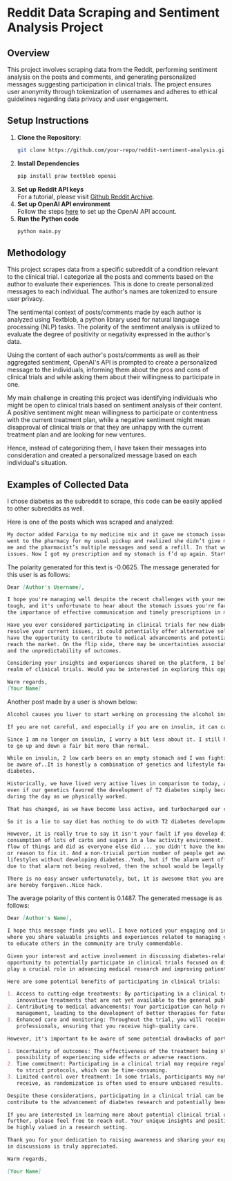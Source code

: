 # Reddit Data Scraping and Sentiment Analysis Project

## Overview

This project involves scraping data from the Reddit, performing sentiment analysis on the posts and
comments, and generating personalized messages suggesting participation in clinical trials. The project ensures user
anonymity through tokenization of usernames and adheres to ethical guidelines regarding data privacy and user
engagement.

## Setup Instructions

1. **Clone the Repository**:
   ```bash
   git clone https://github.com/your-repo/reddit-sentiment-analysis.git

2. **Install Dependencies**
   ```bash
   pip install praw textblob openai

3. **Set up Reddit API keys**  
   For a tutorial, please
   visit [Github Reddit Archive](https://github.com/reddit-archive/reddit/wiki/OAuth2-Quick-Start-Example#first-steps).
4. **Set up OpenAI API environment**  
   Follow the steps [here](https://platform.openai.com/docs/quickstart?context=python) to set up the OpenAI API account.
5. **Run the Python code**
   ```bash
   python main.py

## Methodology

This project scrapes data from a specific subreddit of a condition relevant to the clinical trial. I categorize all the
posts and comments based on the author to evaluate their experiences. This is done to create personalized messages to
each individual. The author's names are tokenized to ensure user privacy.

The sentimental context of posts/comments made by each author is analyzed using Textblob, a python library used for
natural language processing (NLP) tasks. The polarity of the sentiment analysis is utilized to evaluate the degree of
positivity or negativity expressed in the author's data.

Using the content of each author's posts/comments as well as their aggregated sentiment, OpenAI's API is prompted to
create a personalized message to the individuals, informing them about the pros and cons of clinical trials and while
asking them about their willingness to participate in one.

My main challenge in creating this project was identifying individuals who might be open to clinical trials based on
sentiment analysis of their content. A positive sentiment might mean willingness to participate or contentness with the
current treatment plan, while a negative sentiment might mean disapproval of clinical trials or that they are unhappy
with the current treatment plan and are looking for new ventures.

Hence, instead of categorizing them, I have taken their messages into consideration and created a personalized message
based on each individual's situation.

## Examples of Collected Data

I chose diabetes as the subreddit to scrape, this code can be easily applied to other subreddits as well.

Here is one of the posts which was scraped and analyzed:

```markdown
My doctor added Farxiga to my medicine mix and it gave me stomach issues which took weeks to adapt to. The next month I
went to the pharmacy for my usual pickup and realized she didn’t give me any refills. It took her a week to respond to
me and the pharmacist’s multiple messages and send a refill. In that week my stomach got used to not dealing with the
issues. Now I got my prescription and my stomach is f’d up again. Starting the acclimation all over again.
```

The polarity generated for this text is -0.0625. The message generated for this user is as follows:

```markdown
Dear [Author's Username],

I hope you're managing well despite the recent challenges with your medication. Your experience with Farxiga sounds
tough, and it's unfortunate to hear about the stomach issues you're facing because of it. Your feedback sheds light on
the importance of effective communication and timely prescriptions in managing health conditions like diabetes.

Have you ever considered participating in clinical trials for new diabetes treatments? While it may not immediately
resolve your current issues, it could potentially offer alternative solutions in the long run. By participating, you
have the opportunity to contribute to medical advancements and potentially access cutting-edge treatments before they
reach the market. On the flip side, there may be uncertainties associated with new medications, potential side effects,
and the unpredictability of outcomes.

Considering your insights and experiences shared on the platform, I believe your perspective could be valuable in the
realm of clinical trials. Would you be interested in exploring this opportunity further?

Warm regards,
[Your Name]
```

Another post made by a user is shown below:

```markdown
Alcohol causes you liver to start working on processing the alcohol instead of releasing glucose.

If you are not careful, and especially if you are on insulin, it can cause you to go hypo.

Since I am no longer on insulin, I worry a bit less about it. I still have the odd beer or two, and it causes my levels
to go up and down a fair bit more than normal.

While on insulin, 2 low carb beers on an empty stomach and I was fighting a hypo an hour or so later. Just something to
be aware of..It is honestly a combination of genetics and lifestyle factors that seem to lead to most cases of T2
diabetes.

Historically, we have lived very active lives in comparison to today, and could handle eating a decent amount of carbs
even if our genetics favored the development of T2 diabetes simply because we were so active that we burnt it all off
during the day as we physically worked.

That has changed, as we have become less active, and turbocharged our consumption of sugars and carbs.

So it is a lie to say diet has nothing to do with T2 diabetes development.

However, it is really true to say it isn't your fault if you develop diabetes. Our society is built around the
consumption of lots of carbs and sugars in a low activity environment. It really isn't your fault that you went with the
flow of things and did as everyone else did ... you didn't have the knowledge of the harm it was doing nor the knowledge
or reason to fix it. And a non-trivial portion number of people get away with their horrible diets and inactive
lifestyles without developing diabetes..Yeah, but if the alarm went off and wasn't noticed, and your child got injured
due to that alarm not being resolved, then the school would be legally liable for damages.

There is no easy answer unfortunately, but, it is awesome that you are able to act rationally in the end :-).You sir,
are hereby forgiven..Nice hack.
```

The average polarity of this content is 0.1487. The generated message is as follows:

```markdown
Dear [Author's Name],

I hope this message finds you well. I have noticed your engaging and informative posts on Reddit's diabetes platform,
where you share valuable insights and experiences related to managing diabetes. Your positive attitude and willingness
to educate others in the community are truly commendable.

Given your interest and active involvement in discussing diabetes-related topics, I wanted to reach out to you with an
opportunity to potentially participate in clinical trials focused on diabetes management and treatment. Clinical trials
play a crucial role in advancing medical research and improving patient outcomes.

Here are some potential benefits of participating in clinical trials:

1. Access to cutting-edge treatments: By participating in a clinical trial, you may have the opportunity to receive
   innovative treatments that are not yet available to the general public.
2. Contributing to medical advancements: Your participation can help researchers gain valuable insights into diabetes
   management, leading to the development of better therapies for future generations.
3. Enhanced care and monitoring: Throughout the trial, you will receive close supervision and monitoring from healthcare
   professionals, ensuring that you receive high-quality care.

However, it's important to be aware of some potential drawbacks of participating in clinical trials:

1. Uncertainty of outcomes: The effectiveness of the treatment being studied may not be guaranteed, and there is a
   possibility of experiencing side effects or adverse reactions.
2. Time commitment: Participating in a clinical trial may require regular visits to the research facility and adherence
   to strict protocols, which can be time-consuming.
3. Limited control over treatment: In some trials, participants may not have control over the type of treatment they
   receive, as randomization is often used to ensure unbiased results.

Despite these considerations, participating in a clinical trial can be a rewarding experience that allows you to
contribute to the advancement of diabetes research and potentially benefit from cutting-edge treatments.

If you are interested in learning more about potential clinical trial opportunities or would like to discuss this
further, please feel free to reach out. Your unique insights and positive contributions to the diabetes community would
be highly valued in a research setting.

Thank you for your dedication to raising awareness and sharing your experiences with diabetes. Your active participation
in discussions is truly appreciated.

Warm regards,

[Your Name]
```